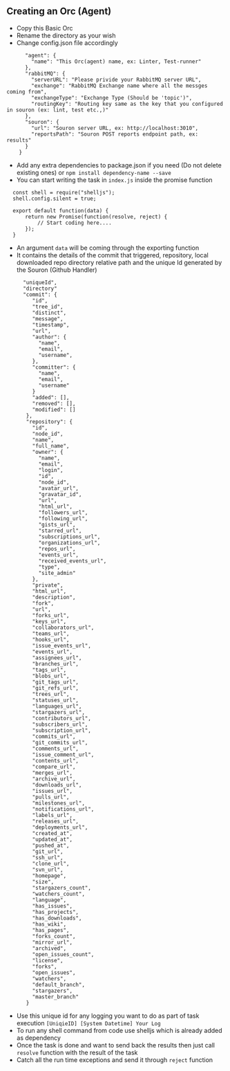 Creating an Orc (Agent)
-----------------------

 - Copy this Basic Orc
 - Rename the directory as your wish
 - Change config.json file accordingly
 ``` {
       "agent": {
         "name": "This Orc(agent) name, ex: Linter, Test-runner"
       },
       "rabbitMQ": {
         "serverURL": "Please privide your RabbitMQ server URL",
         "exchange": "RabbitMQ Exchange name where all the messges coming from",
         "exchangeType": "Exchange Type (Should be 'topic')",
         "routingKey": "Routing key same as the key that you configured in souron (ex: lint, test etc.,)"
       },
       "souron": {
         "url": "Souron server URL, ex: http://localhost:3010",
         "reportsPath": "Souron POST reports endpoint path, ex: results"
       }
     }
 ```
 - Add any extra dependencies to package.json if you need (Do not delete existing ones) or `npm install dependency-name --save`
 - You can start writing the task in `index.js` inside the promise function 
  ```
    const shell = require("shelljs");
    shell.config.silent = true;

    export default function(data) {
        return new Promise(function(resolve, reject) {
            // Start coding here....
        });
    }
  ```
 - An argument `data` will be coming through the exporting function
 - It contains the details of the commit that triggered, repository, local downloaded repo directory relative path and the unique Id generated by the Souron (Github Handler)
   ```
     "uniqueId",
     "directory"
     "commit": {
        "id", 
        "tree_id", 
        "distinct", 
        "message", 
        "timestamp", 
        "url", 
        "author": {
          "name", 
          "email",
          "username",
        },
        "committer": {
          "name",
          "email",
          "username"
        }
        "added": [],
        "removed": [],
        "modified": []
      },
      "repository": {
        "id", 
        "node_id", 
        "name", 
        "full_name",
        "owner": { 
          "name", 
          "email", 
          "login", 
          "id", 
          "node_id", 
          "avatar_url", 
          "gravatar_id", 
          "url", 
          "html_url", 
          "followers_url", 
          "following_url", 
          "gists_url", 
          "starred_url", 
          "subscriptions_url", 
          "organizations_url", 
          "repos_url", 
          "events_url", 
          "received_events_url", 
          "type", 
          "site_admin"
        }, 
        "private", 
        "html_url", 
        "description", 
        "fork", 
        "url", 
        "forks_url", 
        "keys_url", 
        "collaborators_url", 
        "teams_url", 
        "hooks_url", 
        "issue_events_url", 
        "events_url", 
        "assignees_url", 
        "branches_url", 
        "tags_url", 
        "blobs_url", 
        "git_tags_url", 
        "git_refs_url", 
        "trees_url", 
        "statuses_url", 
        "languages_url", 
        "stargazers_url", 
        "contributors_url", 
        "subscribers_url", 
        "subscription_url", 
        "commits_url", 
        "git_commits_url", 
        "comments_url", 
        "issue_comment_url", 
        "contents_url", 
        "compare_url", 
        "merges_url", 
        "archive_url", 
        "downloads_url", 
        "issues_url", 
        "pulls_url", 
        "milestones_url", 
        "notifications_url", 
        "labels_url", 
        "releases_url", 
        "deployments_url", 
        "created_at", 
        "updated_at", 
        "pushed_at", 
        "git_url", 
        "ssh_url", 
        "clone_url", 
        "svn_url", 
        "homepage", 
        "size", 
        "stargazers_count", 
        "watchers_count", 
        "language", 
        "has_issues", 
        "has_projects", 
        "has_downloads", 
        "has_wiki", 
        "has_pages", 
        "forks_count", 
        "mirror_url", 
        "archived", 
        "open_issues_count", 
        "license", 
        "forks", 
        "open_issues", 
        "watchers", 
        "default_branch", 
        "stargazers", 
        "master_branch"
      } 
   ```
 - Use this unique id for any logging you want to do as part of task execution
    ``` [UniqieID] [System Datetime] Your Log ```
 - To run any shell command from code use shelljs which is already added as dependency      
 - Once the task is done and want to send back the results then just call `resolve` function with the result of the task
 - Catch all the run time exceptions and send it through `reject` function
  
 